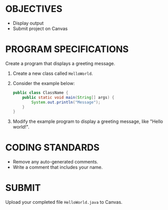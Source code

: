 # OBJECTIVES
- Display output  
- Submit project on Canvas  

# PROGRAM SPECIFICATIONS
Create a program that displays a greeting message.  

1. Create a new class called `HelloWorld`.  
2. Consider the example below:  

   ```java
   public class ClassName {
       public static void main(String[] args) {
           System.out.println("Message");
       }
   }
   ```
3. Modify the example program to display a greeting message, like "Hello world!".
# CODING STANDARDS
- Remove any auto-generated comments.
- Write a comment that includes your name.
# SUBMIT
Upload your completed file `HelloWorld.java` to Canvas.
